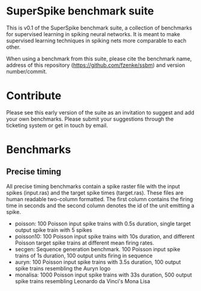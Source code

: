# SuperSpike benchmark suite

This is v0.1 of the SuperSpike benchmark suite, a collection of benchmarks for
supervised learning in spiking neural networks. It is meant to make supervised
learning techniques in spiking nets more comparable to each other.

When using a benchmark from this suite, please cite the benchmark name, address
of this repository (https://github.com/fzenke/ssbm) and version number/commit.


# Contribute 

Please see this early version of the suite as an invitation to suggest and add
your own benchmarks. Please submit your suggestions through the ticketing
system or get in touch by email.


# Benchmarks 

## Precise timing 

All precise timing benchmarks contain a spike raster file with the input spikes
(input.ras) and the target spike times (target.ras). These files are human
readable two-column formatted. The first column contains the firing time in
seconds and the second column denotes the id of the unit emitting a spike.

* poisson: 100 Poisson input spike trains with 0.5s duration, single target
  output spike train with 5 spikes
* poisson10: 100 Poisson input spike trains with 10s duration, and different
  Poisson target spike trains at different mean firing rates.
* secgen: Sequence generation benchmark. 100 Poisson input spike trains of 1s
  duration, 100 output units firing in sequence
* auryn: 100 Poisson input spike trains with 3.5s duration, 100 output spike
  trains resembling the Auryn logo
* monalisa: 1000 Poisson input spike trains with 33s duration, 500 output spike
  trains resembling Leonardo da Vinci's Mona Lisa
